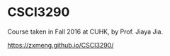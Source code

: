 # CSCI3290

Course taken in Fall 2016 at CUHK, by Prof. Jiaya Jia.

https://zxmeng.github.io/CSCI3290/
